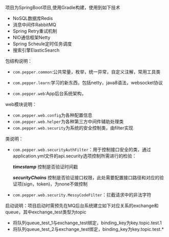 
项目为SpringBoot项目,使用Gradle构建，使用到如下技术
 
 - NoSQL数据库Redis
 - 消息中间件RabbitMQ
 - Spring Retry重试机制
 - NIO通信框架Netty
 - Spring Scheule定时任务调度
 - 搜索引擎ElasticSearch
 
包结构说明：
 
 - `com.pepper.common`:公共常量，枚举，统一异常，自定义注解，常用工具类
 
 - `com.pepper.learn`:学习的新东西，包括netty，java8语法，websocket协议
 
 - `com.pepper.web`:App后台系统架构，
 
web模块说明：
 
 - `com.pepper.web.config`为各种配置信息
 - `com.pepper.web.helper`为各种第三方中间件辅助处理类
 - `com.pepper.web.security`为系统的安全控制类，由filter实现
 
类说明：
 - `com.pepper.web.securityAuthFilter`：用于控制接口安全的类，通过application.yml文件的api.security选项控制所需进行的检验：
  
   ***timestamp*** 控制是否验证时间戳
  
   ***securityChains*** 控制是否验证接口权限，此处需要配置接口路径和对应的验证项(sign，token)，为none不做控制 
 - `com.pepper.web.security.MessyCodeFilter`：拦截请求中的非法字符
   
启动说明：项目启动时需预先在MQ后台系统建立如下对应关系的exchange和queue，其中exchange_test类型为topic
 - 将队列queue_test_1与exchange_test绑定，binding_key为key.topic.test.1
 - 将队列queue_test_2与exchange_test绑定，binding_key为key.topic.test.*
 
 
   
 
